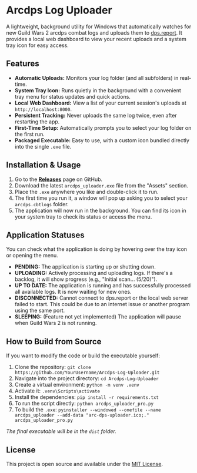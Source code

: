 # Arcdps Log Uploader

A lightweight, background utility for Windows that automatically watches for new Guild Wars 2 arcdps combat logs and uploads them to [dps.report](https://dps.report). It provides a local web dashboard to view your recent uploads and a system tray icon for easy access.

## Features

- **Automatic Uploads:** Monitors your log folder (and all subfolders) in real-time.
- **System Tray Icon:** Runs quietly in the background with a convenient tray menu for status updates and quick actions.
- **Local Web Dashboard:** View a list of your current session's uploads at `http://localhost:8000`.
- **Persistent Tracking:** Never uploads the same log twice, even after restarting the app.
- **First-Time Setup:** Automatically prompts you to select your log folder on the first run.
- **Packaged Executable:** Easy to use, with a custom icon bundled directly into the single `.exe` file.

## Installation & Usage

1. Go to the [**Releases**](https://github.com/YourUsername/Arcdps-Log-Uploader/releases) page on GitHub.
2. Download the latest `arcdps_uploader.exe` file from the "Assets" section.
3. Place the `.exe` anywhere you like and double-click it to run.
4. The first time you run it, a window will pop up asking you to select your `arcdps.cbtlogs` folder.
5. The application will now run in the background. You can find its icon in your system tray to check its status or access the menu.

## Application Statuses

You can check what the application is doing by hovering over the tray icon or opening the menu.

- **PENDING:** The application is starting up or shutting down.
- **UPLOADING:** Actively processing and uploading logs. If there's a backlog, it will show progress (e.g., "Initial scan... (5/20)").
- **UP TO DATE:** The application is running and has successfully processed all available logs. It is now waiting for new ones.
- **DISCONNECTED:** Cannot connect to dps.report or the local web server failed to start. This could be due to an internet issue or another program using the same port.
- **SLEEPING:** (Feature not yet implemented) The application will pause when Guild Wars 2 is not running.

## How to Build from Source

If you want to modify the code or build the executable yourself:

1. Clone the repository: `git clone https://github.com/YourUsername/Arcdps-Log-Uploader.git`
2. Navigate into the project directory: `cd Arcdps-Log-Uploader`
3. Create a virtual environment: `python -m venv .venv`
4. Activate it: `.venv\Scripts\activate`
5. Install the dependencies: `pip install -r requirements.txt`
6. To run the script directly: `python arcdps_uploader_pro.py`
7. To build the `.exe`: `pyinstaller --windowed --onefile --name arcdps_uploader --add-data "arc-dps-uploader.ico;." arcdps_uploader_pro.py`

*The final executable will be in the `dist` folder.*

## License

This project is open source and available under the [MIT License](LICENSE).